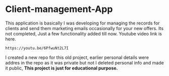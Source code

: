 # Client-management-App
This application is basically I was developing for managing  the records for clients and send them marketing emails occasionally for your new offers. Its not completed, Just a few functionality added till now.
Youtube video link is here.
```
https://youtu.be/6PfwuNt2L7I
```

I created a new repo for this old project, earlier personal details were addres in the repo as it was private but not I deleted personal info and made it public,
**This  project is just for educational purpose.**

